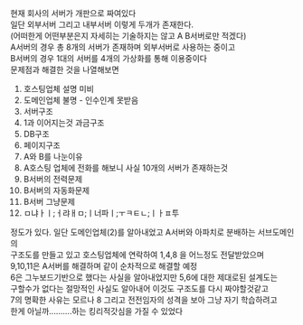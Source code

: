 현재 회사의 서버가 개판으로 짜여있다  
일단 외부서버 그리고 내부서버 이렇게 두개가 존재한다.  
(어떠한게 어떤부분은지 자세히는 기술하지는 않고 A B서버로만 적겠다)  
A서버의 경우 총 8개의 서버가 존재하며 외부서버로 사용하는 중이고  
B서버의 경우 1대의 서버를 4개의 가상화를 통해 이용중이다  
문제점과 해결한 것을 나열해보면
1. 호스팅업체 설명 미비
2. 도메인업체 불명 - 인수인계 못받음
3. 서버구조
4. 1과 이어지는것 과금구조
5. DB구조
6. 페이지구조
7. A와 B를 나눈이유
8. A호스팅 업체에 전화를 해보니 사실 10개의 서버가 존재하는것
9. B서버의 전력문제
10. B서버의 자동화문제
11. B서버 그냥문제
12. ㅁ냐ㅏㅣ;ㅓ랴ㅐㅁ;ㅣ너파ㅣ;ㅜㅋㅌㄴ;ㅣㅏㅍ투

정도가 있다.
일단 도메인업체(2)를 알아내었고 A서버와 아파치로 분배하는 서브도메인의  
구조도를 만들고 있고 호스팅업체에 연락하여 1,4,8 을 어느정도 전달받았으며  
9,10,11은 A서버를 해결하며 같이 순차적으로 해결할 예정  
6은 그누보드기반으로 했다는 사실을 알아내었지만 5,6에 대한 제대로된 설계도는  
구할수가 없다는 절망적인 사실도 알아내어 이것도 구조도를 다시 짜야할것같고  
7의 명확한 사유는 모르나 8 그리고 전전임자의 성격을 보아 그냥 자기 학습하려고  
한게 아닐까..........하는 킹리적갓심을 가질 수 있었다  
